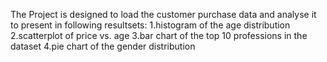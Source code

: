 The Project is designed to load the customer purchase data and analyse it to present in following resultsets:
1.histogram of the age distribution
2.scatterplot of price vs. age
3.bar chart of the top 10 professions in the dataset
4.pie chart of the gender distribution
